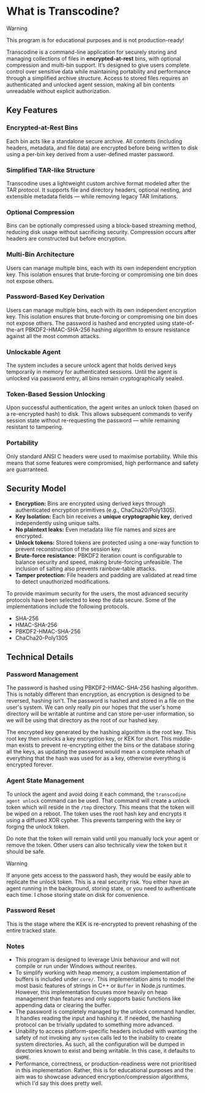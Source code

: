 # What is Transcodine?

<!-- prettier-ignore-start -->
> [!WARNING]
> This program is for educational purposes and is not production-ready!
<!-- prettier-ignore-end -->

Transcodine is a command-line application for securely storing and managing
collections of files in **encrypted-at-rest** bins, with optional compression
and multi-bin support. It’s designed to give users complete control over
sensitive data while maintaining portability and performance through a
simplified archive structure. Access to stored files requires an authenticated
and unlocked agent session, making all bin contents unreadable without explicit
authorization.

## Key Features

### Encrypted-at-Rest Bins

Each bin acts like a standalone secure archive. All contents (including headers,
metadata, and file data) are encrypted before being written to disk using a
per-bin key derived from a user-defined master password.

### Simplified TAR-like Structure

Transcodine uses a lightweight custom archive format modeled after the TAR
protocol. It supports file and directory headers, optional nesting, and
extensible metadata fields — while removing legacy TAR limitations.

### Optional Compression

Bins can be optionally compressed using a block-based streaming method, reducing
disk usage without sacrificing security. Compression occurs after headers are
constructed but before encryption.

### Multi-Bin Architecture

Users can manage multiple bins, each with its own independent encryption key.
This isolation ensures that brute-forcing or compromising one bin does not
expose others.

### Password-Based Key Derivation

Users can manage multiple bins, each with its own independent encryption key.
This isolation ensures that brute-forcing or compromising one bin does not
expose others. The password is hashed and encrypted using state-of-the-art
PBKDF2-HMAC-SHA-256 hashing algorithm to ensure resistance against all the most
common attacks.

### Unlockable Agent

The system includes a secure unlock agent that holds derived keys temporarily in
memory for authenticated sessions. Until the agent is unlocked via password
entry, all bins remain cryptographically sealed.

### Token-Based Session Unlocking

Upon successful authentication, the agent writes an unlock token (based on a
re-encrypted hash) to disk. This allows subsequent commands to verify session
state without re-requesting the password — while remaining resistant to
tampering.

### Portability

Only standard ANSI C headers were used to maximise portability. While this means
that some features were compromised, high performance and safety are
guarranteed.

## Security Model

- **Encryption:** Bins are encrypted using derived keys through authenticated
  encryption primitives (e.g., ChaCha20/Poly1305).
- **Key Isolation:** Each bin receives a **unique cryptographic key**, derived
  independently using unique salts.
- **No plaintext leaks:** Even metadata like file names and sizes are encrypted.
- **Unlock tokens:** Stored tokens are protected using a one-way function to
  prevent reconstruction of the session key.
- **Brute-force resistance:** PBKDF2 iteration count is configurable to balance
  security and speed, making brute-forcing unfeasible. The inclusion of salting
  also prevents rainbow-table attacks.
- **Tamper protection:** File headers and padding are validated at read time to
  detect unauthorized modifications.

To provide maximum security for the users, the most advanced security protocols
have been selected to keep the data secure. Some of the implementations include
the following protocols.

- SHA-256
- HMAC-SHA-256
- PBKDF2-HMAC-SHA-256
- ChaCha20-Poly1305

## Technical Details

### Password Management

The password is hashed using PBKDF2-HMAC-SHA-256 hashing algorithm. This is
notably different than encryption, as encryption is designed to be reversed,
hashing isn't. The password is hashed and stored in a file on the user's system.
We can only really pin our hopes that the user's home directory will be writable
at runtime and can store per-user information, so we will be using that
directory as the root of our hashed key.

The encrypted key generated by the hashing algorithm is the root key. This root
key then unlocks a key encryption key, or KEK for short. This middle-man exists
to prevent re-encrypting either the bins or the database storing all the keys,
as updating the password would mean a complete rehash of everything that the
hash was used for as a key, otherwise everything is encrypted forever.

### Agent State Management

To unlock the agent and avoid doing it each command, the
`transcodine agent unlock` command can be used. That command will create a
unlock token which will reside in the `/tmp` directory. This means that the
token will be wiped on a reboot. The token uses the root hash key and encrypts
it using a diffused XOR cypher. This prevents tampering with the key or forging
the unlock token.

Do note that the token will remain valid until you manually lock your agent or
remove the token. Other users can also technically view the token but it should
be safe.

<!-- prettier-ignore-start -->
> [!WARNING]
> If anyone gets access to the password hash, they would be easily able to
> replicate the unlock token. This is a real security risk. You either have an
> agent running in the background, storing state, or you need to authenticate
> each time. I chose storing state on disk for convenience.
<!-- prettier-ignore-end -->

### Password Reset

This is the stage where the KEK is re-encrypted to prevent rehashing of the
entire tracked state.

### Notes

- This program is designed to leverage Unix behaviour and will not compile or
  run under Windows without rewrites.
- To simplify working with heap memory, a custom implementation of buffers is
  included under `core/`. This implementation aims to model the most basic
  features of strings in C++ or `Buffer` in Node.js runtimes. However, this
  implementation focuses more heavily on heap management than features and only
  supports basic functions like appending data or clearing the buffer.
- The password is completely managed by the unlock command handler. It handles
  reading the input and hashing it. If needed, the hashing protocol can be
  trivially updated to something more advanced.
- Unability to access platform-specific headers included with wanting the safety
  of not invoking any `system` calls led to the inability to create system
  directories. As such, all the configuration will be dumped in directories
  known to exist and being writable. In this case, it defaults to `$HOME`.
- Performance, correctness, or production-readiness were not prioritised in this
  implementation. Rather, this is for educational purposes and the aim was to
  showcase advanced encryption/compression algorithms, which I'd say this does
  pretty well.
